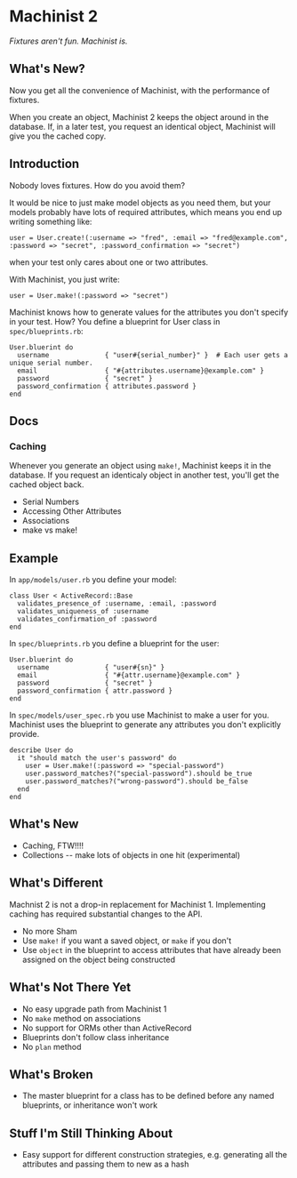 # Machinist 2

*Fixtures aren't fun. Machinist is.*

## What's New?

Now you get all the convenience of Machinist, with the performance of fixtures.

When you create an object, Machinist 2 keeps the object around in the database.
If, in a later test, you request an identical object, Machinist will give you
the cached copy.

## Introduction

Nobody loves fixtures. How do you avoid them?

It would be nice to just make model objects as you need them, but your models
probably have lots of required attributes, which means you end up writing
something like:

    user = User.create!(:username => "fred", :email => "fred@example.com", :password => "secret", :password_confirmation => "secret")

when your test only cares about one or two attributes.

With Machinist, you just write:

    user = User.make!(:password => "secret")

Machinist knows how to generate values for the attributes you don't specify in
your test. How? You define a blueprint for User class in `spec/blueprints.rb`:

    User.bluerint do
      username              { "user#{serial_number}" }  # Each user gets a unique serial number.
      email                 { "#{attributes.username}@example.com" }
      password              { "secret" }
      password_confirmation { attributes.password }
    end


## Docs

### Caching

Whenever you generate an object using `make!`, Machinist keeps it in the
database. If you request an identicaly object in another test, you'll get the
cached object back.

- Serial Numbers
- Accessing Other Attributes
- Associations
- make vs make!


## Example

In `app/models/user.rb` you define your model:

    class User < ActiveRecord::Base
      validates_presence_of :username, :email, :password
      validates_uniqueness_of :username
      validates_confirmation_of :password
    end

In `spec/blueprints.rb` you define a blueprint for the user:

    User.bluerint do
      username              { "user#{sn}" }
      email                 { "#{attr.username}@example.com" }
      password              { "secret" }
      password_confirmation { attr.password }
    end

In `spec/models/user_spec.rb` you use Machinist to make a user for you.
Machinist uses the blueprint to generate any attributes you don't explicitly
provide.

    describe User do
      it "should match the user's password" do
        user = User.make!(:password => "special-password")
        user.password_matches?("special-password").should be_true
        user.password_matches?("wrong-password").should be_false
      end
    end


## What's New

- Caching, FTW!!!!
- Collections -- make lots of objects in one hit (experimental)


## What's Different

Machnist 2 is not a drop-in replacement for Machinist 1. Implementing
caching has required substantial changes to the API.

- No more Sham
- Use `make!` if you want a saved object, or `make` if you don't
- Use `object` in the blueprint to access attributes that have already been
  assigned on the object being constructed


## What's Not There Yet

- No easy upgrade path from Machinist 1
- No `make` method on associations
- No support for ORMs other than ActiveRecord
- Blueprints don't follow class inheritance
- No `plan` method


## What's Broken

- The master blueprint for a class has to be defined before any named
  blueprints, or inheritance won't work


## Stuff I'm Still Thinking About

- Easy support for different construction strategies, e.g. generating all the
  attributes and passing them to new as a hash

